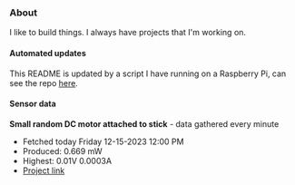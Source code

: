 ### About
I like to build things. I always have projects that I'm working on.

#### Automated updates
This README is updated by a script I have running on a Raspberry Pi, can see the repo [here](https://github.com/jdc-cunningham/raspi-git-repo-updater).

#### Sensor data


**Small random DC motor attached to stick** - data gathered every minute
- Fetched today Friday 12-15-2023 12:00 PM
- Produced: 0.669 mW
- Highest: 0.01V 0.0003A
- [Project link](https://github.com/jdc-cunningham/turbine-raspi)